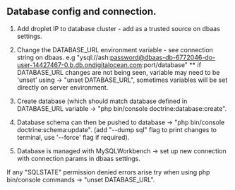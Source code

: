 ## Database config and connection.
1) Add droplet IP to database cluster - add as a trusted source on dbaas settings.
2) Change the DATABASE_URL environment variable - see connection string on dbaas. e.g "ysql://ash:password@dbaas-db-6772046-do-user-14427467-0.b.db.ondigitalocean.com:port/database"
** if DATABASE_URL changes are not being seen, variable may need to be 'unset' using -> "unset DATABASE_URL", sometimes variables will be set directly on server environment.

4) Create database (which should match database defined in DATABASE_URL variable -> "php bin/console doctrine:database:create".
5) Database schema can then be pushed to database -> "php bin/console doctrine:schema:update". (add "--dump sql" flag to print changes to terminal, use '--force' flag if required).

6) Database is managed with MySQLWorkbench -> set up new connection with connection params in dbaas settings.

If any "SQLSTATE" permission denied errors arise try when using php bin/console commands -> "unset DATABASE_URL". 
